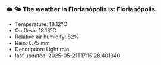 ### ☁️ 🌤️  The weather in Florianópolis is: Florianópolis

- Temperature: 18.12°C
- On flesh: 18.13°C
- Relative air humidity: 82%
- Rain: 0.75 mm
- Description: Light rain
- last updated: 2025-05-21T17:15:28.401340

